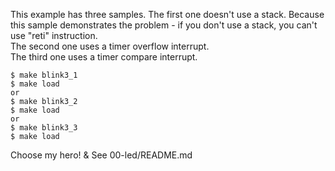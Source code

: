 This example has three samples.
The first  one doesn't use a stack. Because this sample demonstrates the problem - if you don't use a stack, you can't use "reti" instruction.  
The second one uses a timer overflow interrupt.  
The third  one uses a timer compare  interrupt.
```
$ make blink3_1
$ make load 
or
$ make blink3_2
$ make load
or 
$ make blink3_3
$ make load 
`````
Choose my hero! & See 00-led/README.md


